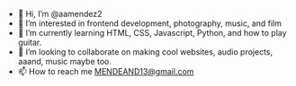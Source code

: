 - 👋 Hi, I’m @aamendez2
- 👀 I’m interested in frontend development, photography, music, and film
- 🌱 I’m currently learning HTML, CSS, Javascript, Python, and how to play guitar.
- 💞️ I’m looking to collaborate on making cool websites, audio projects, aaand, music maybe too.
- 📫 How to reach me MENDEAND13@gmail.com

<!---
aamendez2/aamendez2 is a ✨ special ✨ repository because its `README.md` (this file) appears on your GitHub profile.
You can click the Preview link to take a look at your changes.
--->
